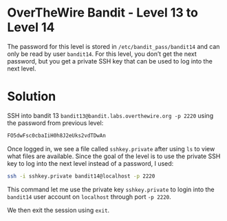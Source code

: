 # OverTheWire Bandit - Level 13 to Level 14
The password for this level is stored in `/etc/bandit_pass/bandit14` and can only be read by user `bandit14`. For this level, you don’t get the next password, but you get a private SSH key that can be used to log into the next level.
# Solution
SSH into bandit 13 `bandit13@bandit.labs.overthewire.org -p 2220` using the password from previous level:
```bash
FO5dwFsc0cbaIiH0h8J2eUks2vdTDwAn
```
Once logged in, we see a file called `sshkey.private` after using `ls` to view what files are available. Since the goal of the level is to use the private SSH key to log into the next level instead of a password, I used:
```bash
ssh -i sshkey.private bandit14@localhost -p 2220
```
This command let me use the private key `sshkey.private` to login into the `bandit14` user account on `localhost` through port `-p 2220`.

We then exit the session using `exit`.
